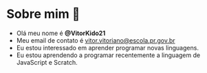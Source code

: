 # Sobre mim 👋
- Olá meu nome é **@VitorKido21**
- Meu email de contato é vitor.vitoriano@escola.pr.gov.br
- Eu estou interessado em aprender programar novas linguagens.
- Eu estou aprendendo a programar recentemente a linguagem de JavaScript e Scratch.
